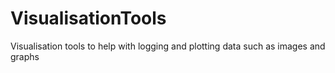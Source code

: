 # VisualisationTools
Visualisation tools to help with logging and plotting data such as images and graphs
